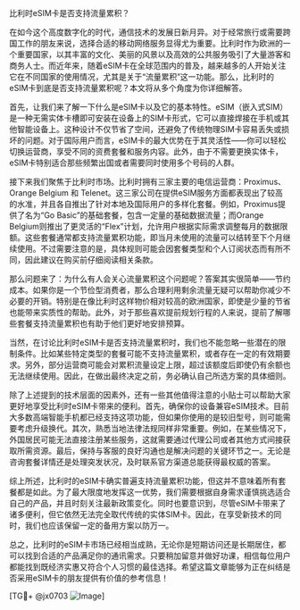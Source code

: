 比利时eSIM卡是否支持流量累积？

在如今这个高度数字化的时代，通信技术的发展日新月异。对于经常旅行或需要跨国工作的朋友来说，选择合适的移动网络服务显得尤为重要。比利时作为欧洲的一个重要国家，以其丰富的文化、美丽的风景以及高效的公共服务吸引了大量游客和商务人士。而近年来，随着eSIM卡在全球范围内的普及，越来越多的人开始关注它在不同国家的使用情况，尤其是关于“流量累积”这一功能。那么，比利时的eSIM卡到底是否支持流量累积呢？本文将从多个角度为你详细解答。

首先，让我们来了解一下什么是eSIM卡以及它的基本特性。eSIM（嵌入式SIM）是一种无需实体卡槽即可安装在设备上的SIM卡形式，它可以直接焊接在手机或其他智能设备上。这种设计不仅节省了空间，还避免了传统物理SIM卡容易丢失或损坏的问题。对于国际用户而言，eSIM卡的最大优势在于其灵活性——你可以轻松切换运营商，享受不同的资费套餐和服务内容。此外，由于不需要更换实体卡，eSIM卡特别适合那些频繁出国或者需要同时使用多个号码的人群。

接下来我们聚焦于比利时市场。比利时拥有三家主要的电信运营商：Proximus、Orange Belgium 和 Telenet。这三家公司在提供eSIM服务方面都表现出了较高的水准，并且各自推出了针对本地及国际用户的多样化套餐。例如，Proximus提供了名为“Go Basic”的基础套餐，包含一定量的基础数据流量；而Orange Belgium则推出了更灵活的“Flex”计划，允许用户根据实际需求调整每月的数据限额。这些套餐通常都支持流量累积功能，即当月未使用的流量可以结转至下个月继续使用。不过需要注意的是，具体规则可能会因套餐类型和个人订阅状态而有所不同，因此建议在购买前仔细阅读相关条款。

那么问题来了：为什么有人会关心流量累积这个问题呢？答案其实很简单——节约成本。如果你是一个节俭型消费者，那么合理利用剩余流量无疑可以帮助你减少不必要的开销。特别是在像比利时这样物价相对较高的欧洲国家，即使是少量的节省也能带来实质性的帮助。此外，对于那些喜欢提前规划行程的人来说，提前了解哪些套餐支持流量累积也有助于他们更好地安排预算。

当然，在讨论比利时eSIM卡是否支持流量累积时，我们也不能忽略一些潜在的限制条件。比如某些特定类型的套餐可能不支持流量累积，或者存在一定的有效期要求。另外，部分运营商可能会对累积流量设定上限，超过该额度后即使仍有余额也无法继续使用。因此，在做出最终决定之前，务必确认自己所选方案的具体细则。

除了上述提到的技术层面的因素外，还有一些其他值得注意的小贴士可以帮助大家更好地享受比利时eSIM卡带来的便利。首先，确保你的设备兼容eSIM技术。目前大多数高端智能手机都已经支持这项功能，但如果你使用的是较旧型号，则可能需要考虑升级换代。其次，熟悉当地法律法规同样非常重要。例如，在某些情况下，外国居民可能无法直接注册某些服务，这就需要通过代理公司或者其他方式间接获取所需资源。最后，保持与客服的良好沟通也是解决问题的关键环节之一。无论是咨询套餐详情还是处理突发状况，及时联系官方渠道总能获得最权威的答案。

综上所述，比利时的eSIM卡确实普遍支持流量累积功能，但这并不意味着所有套餐都是如此。为了最大限度地发挥这一优势，我们需要根据自身需求谨慎挑选适合自己的产品，并且时刻关注最新政策变化。同时也要意识到，尽管eSIM卡带来了诸多便利，但它依然无法完全取代传统的实体SIM卡。因此，在享受新技术的同时，我们也应该保留一定的备用方案以防万一。

总之，比利时的eSIM卡市场已经相当成熟，无论你是短期访问还是长期居住，都可以找到合适的产品满足你的通讯需求。只要稍加留意并做好功课，相信每位用户都能找到既经济实惠又符合个人习惯的最佳选择。希望这篇文章能够为正在纠结是否采用eSIM卡的朋友提供有价值的参考信息！

[TG💪+ @jx0703 ![Image](https://github.com/user-attachments/assets/dbca1d08-cadb-493c-b0ec-ad6f7a83f270)]